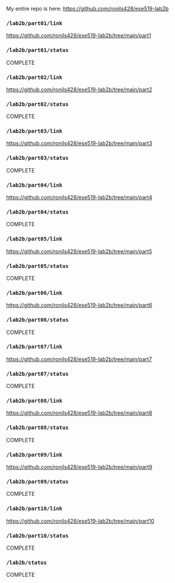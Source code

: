 My entire repo is here: https://github.com/ronils428/ese519-lab2b

### `/lab2b/part01/link`
https://github.com/ronils428/ese519-lab2b/tree/main/part1
### `/lab2b/part01/status`
COMPLETE
### `/lab2b/part02/link`
https://github.com/ronils428/ese519-lab2b/tree/main/part2
### `/lab2b/part02/status`
COMPLETE
### `/lab2b/part03/link`
https://github.com/ronils428/ese519-lab2b/tree/main/part3
### `/lab2b/part03/status`
COMPLETE
### `/lab2b/part04/link`
https://github.com/ronils428/ese519-lab2b/tree/main/part4
### `/lab2b/part04/status`
COMPLETE
### `/lab2b/part05/link`
https://github.com/ronils428/ese519-lab2b/tree/main/part5
### `/lab2b/part05/status`
COMPLETE
### `/lab2b/part06/link`
https://github.com/ronils428/ese519-lab2b/tree/main/part6
### `/lab2b/part06/status`
COMPLETE
### `/lab2b/part07/link`
https://github.com/ronils428/ese519-lab2b/tree/main/part7
### `/lab2b/part07/status`
COMPLETE
### `/lab2b/part08/link`
https://github.com/ronils428/ese519-lab2b/tree/main/part8
### `/lab2b/part08/status`
COMPLETE
### `/lab2b/part09/link`
https://github.com/ronils428/ese519-lab2b/tree/main/part9
### `/lab2b/part09/status`
COMPLETE
### `/lab2b/part10/link`
https://github.com/ronils428/ese519-lab2b/tree/main/part10
### `/lab2b/part10/status`
COMPLETE
### `/lab2b/status`
COMPLETE
